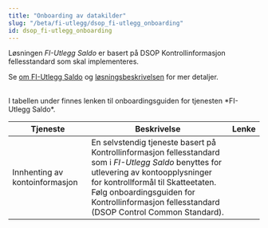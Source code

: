 ```yaml
---
title: "Onboarding av datakilder"
slug: "/beta/fi-utlegg/dsop_fi-utlegg_onboarding"
id: dsop_fi-utlegg_onboarding
---
```


Løsningen *FI-Utlegg Saldo* er basert på DSOP Kontrollinformasjon fellesstandard som skal implementeres.

Se [om FI-Utlegg Saldo](/dsop_fi-utlegg_om) og
[løsningsbeskrivelsen](/dsop_fi-utlegg_saldo_l%C3%B8sningsbeskrivelse) for mer detaljer.

<br  />
I tabellen under finnes lenken til onboardingsguiden for tjenesten *FI-Utlegg Saldo*.

| Tjeneste | Beskrivelse | Lenke |
| -------------------------------- | --------------------------------------------------------------------------------------------------------------------------------------------------------------------------------------------------------------------------------------------------------------------------------------------------------------------------------------------------------------------------------------------------------------------------------------------------------------------------------------------------------------------------------------------------------------------------------------------------------------------------------------------------------------------------------------------------------------------------------------------------------------------------------------------------------------------------------------------- | ---------------------------------------------------------------------------------------------------------------------------------------------- |
| Innhenting av kontoinformasjon | En selvstendig tjeneste basert på Kontrollinformasjon fellesstandard som i *FI-Utlegg Saldo* benyttes for utlevering av kontoopplysninger for kontrollformål til Skatteetaten. <br  />Følg onboardingsguiden for Kontrollinformasjon fellesstandard (DSOP Control Common Standard). 